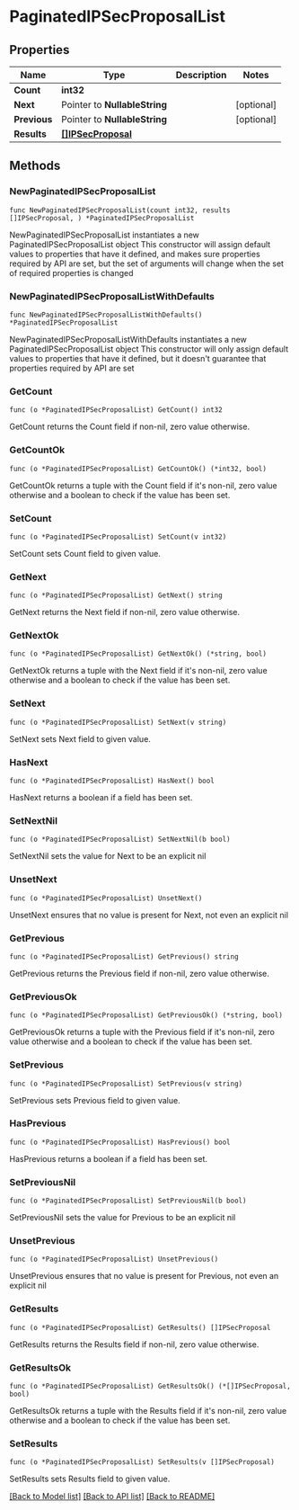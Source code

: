 # PaginatedIPSecProposalList

## Properties

Name | Type | Description | Notes
------------ | ------------- | ------------- | -------------
**Count** | **int32** |  | 
**Next** | Pointer to **NullableString** |  | [optional] 
**Previous** | Pointer to **NullableString** |  | [optional] 
**Results** | [**[]IPSecProposal**](IPSecProposal.md) |  | 

## Methods

### NewPaginatedIPSecProposalList

`func NewPaginatedIPSecProposalList(count int32, results []IPSecProposal, ) *PaginatedIPSecProposalList`

NewPaginatedIPSecProposalList instantiates a new PaginatedIPSecProposalList object
This constructor will assign default values to properties that have it defined,
and makes sure properties required by API are set, but the set of arguments
will change when the set of required properties is changed

### NewPaginatedIPSecProposalListWithDefaults

`func NewPaginatedIPSecProposalListWithDefaults() *PaginatedIPSecProposalList`

NewPaginatedIPSecProposalListWithDefaults instantiates a new PaginatedIPSecProposalList object
This constructor will only assign default values to properties that have it defined,
but it doesn't guarantee that properties required by API are set

### GetCount

`func (o *PaginatedIPSecProposalList) GetCount() int32`

GetCount returns the Count field if non-nil, zero value otherwise.

### GetCountOk

`func (o *PaginatedIPSecProposalList) GetCountOk() (*int32, bool)`

GetCountOk returns a tuple with the Count field if it's non-nil, zero value otherwise
and a boolean to check if the value has been set.

### SetCount

`func (o *PaginatedIPSecProposalList) SetCount(v int32)`

SetCount sets Count field to given value.


### GetNext

`func (o *PaginatedIPSecProposalList) GetNext() string`

GetNext returns the Next field if non-nil, zero value otherwise.

### GetNextOk

`func (o *PaginatedIPSecProposalList) GetNextOk() (*string, bool)`

GetNextOk returns a tuple with the Next field if it's non-nil, zero value otherwise
and a boolean to check if the value has been set.

### SetNext

`func (o *PaginatedIPSecProposalList) SetNext(v string)`

SetNext sets Next field to given value.

### HasNext

`func (o *PaginatedIPSecProposalList) HasNext() bool`

HasNext returns a boolean if a field has been set.

### SetNextNil

`func (o *PaginatedIPSecProposalList) SetNextNil(b bool)`

 SetNextNil sets the value for Next to be an explicit nil

### UnsetNext
`func (o *PaginatedIPSecProposalList) UnsetNext()`

UnsetNext ensures that no value is present for Next, not even an explicit nil
### GetPrevious

`func (o *PaginatedIPSecProposalList) GetPrevious() string`

GetPrevious returns the Previous field if non-nil, zero value otherwise.

### GetPreviousOk

`func (o *PaginatedIPSecProposalList) GetPreviousOk() (*string, bool)`

GetPreviousOk returns a tuple with the Previous field if it's non-nil, zero value otherwise
and a boolean to check if the value has been set.

### SetPrevious

`func (o *PaginatedIPSecProposalList) SetPrevious(v string)`

SetPrevious sets Previous field to given value.

### HasPrevious

`func (o *PaginatedIPSecProposalList) HasPrevious() bool`

HasPrevious returns a boolean if a field has been set.

### SetPreviousNil

`func (o *PaginatedIPSecProposalList) SetPreviousNil(b bool)`

 SetPreviousNil sets the value for Previous to be an explicit nil

### UnsetPrevious
`func (o *PaginatedIPSecProposalList) UnsetPrevious()`

UnsetPrevious ensures that no value is present for Previous, not even an explicit nil
### GetResults

`func (o *PaginatedIPSecProposalList) GetResults() []IPSecProposal`

GetResults returns the Results field if non-nil, zero value otherwise.

### GetResultsOk

`func (o *PaginatedIPSecProposalList) GetResultsOk() (*[]IPSecProposal, bool)`

GetResultsOk returns a tuple with the Results field if it's non-nil, zero value otherwise
and a boolean to check if the value has been set.

### SetResults

`func (o *PaginatedIPSecProposalList) SetResults(v []IPSecProposal)`

SetResults sets Results field to given value.



[[Back to Model list]](../README.md#documentation-for-models) [[Back to API list]](../README.md#documentation-for-api-endpoints) [[Back to README]](../README.md)



